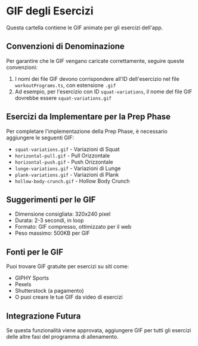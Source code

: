 # GIF degli Esercizi

Questa cartella contiene le GIF animate per gli esercizi dell'app.

## Convenzioni di Denominazione
Per garantire che le GIF vengano caricate correttamente, seguire queste convenzioni:

1. I nomi dei file GIF devono corrispondere all'ID dell'esercizio nel file `workoutPrograms.ts`, con estensione `.gif`
2. Ad esempio, per l'esercizio con ID `squat-variations`, il nome del file GIF dovrebbe essere `squat-variations.gif`

## Esercizi da Implementare per la Prep Phase
Per completare l'implementazione della Prep Phase, è necessario aggiungere le seguenti GIF:

- `squat-variations.gif` - Variazioni di Squat
- `horizontal-pull.gif` - Pull Orizzontale
- `horizontal-push.gif` - Push Orizzontale
- `lunge-variations.gif` - Variazioni di Lunge
- `plank-variations.gif` - Variazioni di Plank
- `hollow-body-crunch.gif` - Hollow Body Crunch

## Suggerimenti per le GIF
- Dimensione consigliata: 320x240 pixel
- Durata: 2-3 secondi, in loop
- Formato: GIF compresso, ottimizzato per il web
- Peso massimo: 500KB per GIF

## Fonti per le GIF
Puoi trovare GIF gratuite per esercizi su siti come:
- GIPHY Sports
- Pexels
- Shutterstock (a pagamento)
- O puoi creare le tue GIF da video di esercizi

## Integrazione Futura
Se questa funzionalità viene approvata, aggiungere GIF per tutti gli esercizi delle altre fasi del programma di allenamento.
